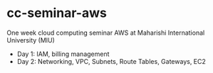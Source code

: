 # cc-seminar-aws
One week cloud computing seminar AWS at Maharishi International University (MIU)
- Day 1: IAM, billing management
- Day 2: Networking, VPC, Subnets, Route Tables, Gateways, EC2
